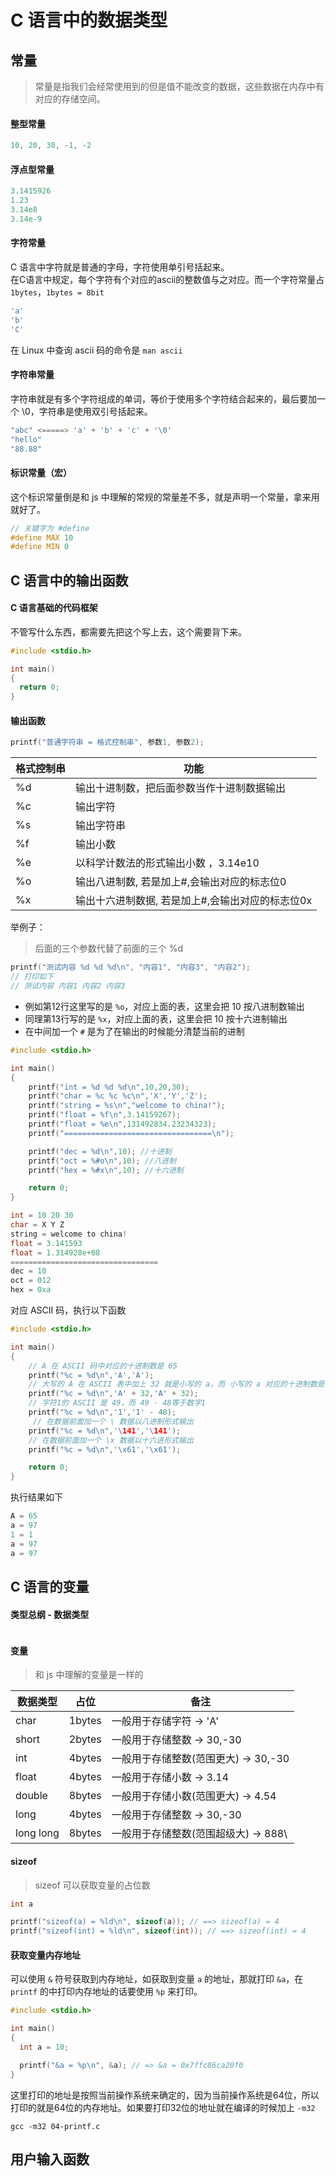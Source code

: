 # C 语言中的数据类型

## 常量
> 常量是指我们会经常使用到的但是值不能改变的数据，这些数据在内存中有对应的存储空间。

#### 整型常量
```c
10, 20, 30, -1, -2
```

#### 浮点型常量
```c
3.1415926
1.23
3.14e8
3.14e-9
```

#### 字符常量
C 语言中字符就是普通的字母，字符使用单引号括起来。<br >
在C语言中规定，每个字符有个对应的ascii的整数值与之对应。而一个字符常量占 `1bytes`，`1bytes = 8bit`<br>
```c
'a'
'b'
'C'
```
在 Linux 中查询 ascii 码的命令是 `man ascii`


#### 字符串常量
字符串就是有多个字符组成的单词，等价于使用多个字符结合起来的，最后要加一个 \0，字符串是使用双引号括起来。
```c
"abc" <=====> 'a' + 'b' + 'c' + '\0'
"hello"
"88.88"
```

#### 标识常量（宏）
这个标识常量倒是和 js 中理解的常规的常量差不多，就是声明一个常量，拿来用就好了。
```c
// 关键字为 #define
#define MAX 10
#define MIN 0
```

## C 语言中的输出函数

#### C 语言基础的代码框架
不管写什么东西，都需要先把这个写上去，这个需要背下来。
```c
#include <stdio.h>

int main() 
{
  return 0;
}
```

#### 输出函数
```c
printf("普通字符串 = 格式控制串", 参数1, 参数2);
```
|  格式控制串   |  功能  |
|  ----  | ----  |
| %d  | 输出十进制数，把后面参数当作十进制数据输出 |
| %c  | 输出字符 |
| %s  | 输出字符串 |
| %f  | 输出小数 |
| %e  | 以科学计数法的形式输出小数 ，3.14e10 |
| %o  | 输出八进制数, 若是加上#,会输出对应的标志位0 |
| %x  | 输出十六进制数据, 若是加上#,会输出对应的标志位0x |

举例子：
> 后面的三个参数代替了前面的三个 %d
```c
printf("测试内容 %d %d %d\n", "内容1", "内容3", "内容2");
// 打印如下
// 测试内容 内容1 内容2 内容3
```

- 例如第12行这里写的是 `%o`，对应上面的表，这里会把 10 按八进制数输出
- 同理第13行写的是 `%x`，对应上面的表，这里会把 10 按十六进制输出
- 在中间加一个 `#` 是为了在输出的时候能分清楚当前的进制
```c
#include <stdio.h>

int main()
{
    printf("int = %d %d %d\n",10,20,30);
    printf("char = %c %c %c\n",'X','Y','Z');
    printf("string = %s\n","welcome to china!");
    printf("float = %f\n",3.14159267);
    printf("float = %e\n",131492834.23234323);
    printf("=================================\n");

    printf("dec = %d\n",10); //十进制
    printf("oct = %#o\n",10); //八进制
    printf("hex = %#x\n",10); //十六进制

    return 0;
}

int = 10 20 30
char = X Y Z
string = welcome to china!
float = 3.141593
float = 1.314928e+08
=================================
dec = 10
oct = 012
hex = 0xa
```

对应 ASCII 码，执行以下函数
```c
#include <stdio.h>

int main()
{
    // A 在 ASCII 码中对应的十进制数是 65
    printf("%c = %d\n",'A','A');
    // 大写的 A 在 ASCII 表中加上 32 就是小写的 a，而 小写的 a 对应的十进制数是 97
    printf("%c = %d\n",'A' + 32,'A' + 32);
    // 字符1的 ASCII 是 49，而 49 - 48等于数字1
    printf("%c = %d\n",'1','1' - 48);
     // 在数据前面加一个 \ 数据以八进制形式输出
    printf("%c = %d\n",'\141','\141');
    // 在数据前面加一个 \x 数据以十六进形式输出
    printf("%c = %d\n",'\x61','\x61'); 

    return 0;
}
```

执行结果如下
```c
A = 65
a = 97
1 = 1
a = 97
a = 97
```

## C 语言的变量

#### 类型总纲 - 数据类型
<img :src="$withBase('/imooc/62df66f20992294a07320587.jpg')">

#### 变量
> 和 js 中理解的变量是一样的

|  数据类型   |  占位  |  备注  |
|  ----  |  ----  |  ----  |
| char  | 1bytes |  一般用于存储字符 -> 'A'  |
| short  | 2bytes |  一般用于存储整数 -> 30,-30  |
| int | 4bytes |  一般用于存储整数(范围更大) -> 30,-30  |
| float  | 4bytes |  一般用于存储小数 -> 3.14  |
| double  | 8bytes |  一般用于存储小数(范围更大) -> 4.54  |
| long  | 4bytes |  一般用于存储整数 -> 30,-30  |
| long long  | 8bytes |  一般用于存储整数(范围超级大) -> 888\  |


#### sizeof
> sizeof 可以获取变量的占位数

```c
int a

printf("sizeof(a) = %ld\n", sizeof(a)); // ==> sizeof(a) = 4
printf("sizeof(int) = %ld\n", sizeof(int)); // ==> sizeof(int) = 4
```

#### 获取变量内存地址
可以使用 `&` 符号获取到内存地址，如获取到变量 `a` 的地址，那就打印 `&a`，在 `printf` 的中打印内存地址的话要使用 `%p` 来打印。

```c
#include <stdio.h>

int main() 
{
  int a = 10;

  printf("&a = %p\n", &a); // => &a = 0x7ffc86ca20f0
}
```
这里打印的地址是按照当前操作系统来确定的，因为当前操作系统是64位，所以打印的就是64位的内存地址。如果要打印32位的地址就在编译的时候加上 `-m32`
```Shell
gcc -m32 04-printf.c
```

## 用户输入函数